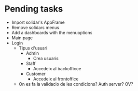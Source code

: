 # Pending tasks

- Import solidar's AppFrame
- Remove solidars menus
- Add a dashboards with the menuoptions
- Main page
- Login
    - Tipus d'usuari
        - Admin
            - Crea usuaris
        - Staff
            - Accedeix al backofficce
        - Customer
            - Accedeix al frontoffice
    - On es fa la validacio de les condicions? Auth server? OV?



